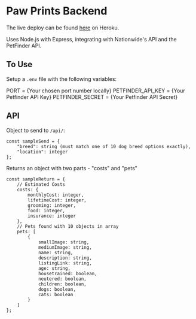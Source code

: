 # Paw Prints Backend

The live deploy can be found [here](https://paw-prints.herokuapp.com/) on Heroku.

Uses Node.js with Express, integrating with Nationwide's API and the PetFinder API.

## To Use

Setup a `.env` file with the following variables:

PORT = {Your chosen port number locally}
PETFINDER_API_KEY = {Your Petfinder API Key}
PETFINDER_SECRET = {Your Petfinder API Secret}


## API

Object to send to `/api/`:

```
const sampleSend = {
    "breed": string (must match one of 10 dog breed options exactly),
    "location": integer
};
```

Returns an object with two parts - "costs" and "pets"

```
const sampleReturn = {
    // Estimated Costs
    costs: {
        monthlyCost: integer,
        lifetimeCost: integer,
        grooming: integer,
        food: integer,
        insurance: integer
    },
    // Pets found with 10 objects in array
    pets: [
        {
            smallImage: string,
            mediumImage: string,
            name: string,
            description: string,
            listingLink: string,
            age: string,
            housetrained: boolean,
            neutered: boolean,
            children: boolean,
            dogs: boolean,
            cats: boolean
        }
    ]
};
```